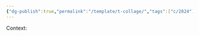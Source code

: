 ```yaml
---
{"dg-publish":true,"permalink":"/template/t-collage/","tags":["c/2024"],"created":"2024-01-02T07:57:32.398-05:00","updated":"2024-02-06T13:24:07.571-05:00"}
---
```



Context:

[]()

